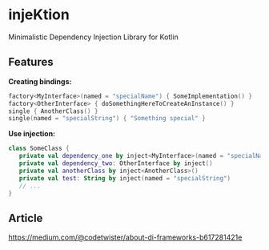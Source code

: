 # injeKtion

Minimalistic Dependency Injection Library for Kotlin

## Features

**Creating bindings:**
```kotlin
factory<MyInterface>(named = "specialName") { SomeImplementation() }
factory<OtherInterface> { doSomethingHereToCreateAnInstance() }
single { AnotherClass() }
single(named = "specialString") { "Something special" }

```

**Use injection:**

```kotlin
class SomeClass {
   private val dependency_one by inject<MyInterface>(named = "specialName")
   private val dependency_two: OtherInterface by inject()
   private val anotherClass by inject<AnotherClass>()
   private val test: String by inject(named = "specialString")
   // ...
}
```

## Article

https://medium.com/@codetwister/about-di-frameworks-b617281421e